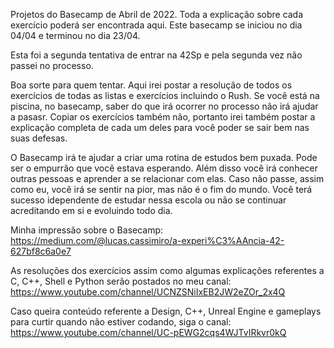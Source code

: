 
Projetos do Basecamp de Abril de 2022. Toda a explicação sobre cada exercício poderá ser encontrada aqui. 
Este basecamp se iniciou no dia 04/04 e terminou no dia 23/04. 

Esta foi a segunda tentativa de entrar na 42Sp e pela segunda vez não passei no processo. 

Boa sorte para quem tentar. Aqui irei postar a resolução de todos os exercícios de todas as listas e exercícios incluindo o Rush. Se você está na piscina, no basecamp, saber do que irá ocorrer no processo não irá ajudar a pasasr. Copiar os exercícios também não, portanto irei também postar a explicação completa de cada um deles para você poder se sair bem nas suas defesas.

O Basecamp irá te ajudar a criar uma rotina de estudos bem puxada. Pode ser o empurrão que você estava esperando. Além disso você irá conhecer outras pessoas e aprender a se relacionar com elas. Caso não passe, assim como eu, você irá se sentir na pior, mas não é o fim do mundo. Você terá sucesso idependente de estudar nessa escola ou não se continuar acreditando em si e evoluindo todo dia.

Minha impressão sobre o Basecamp:
https://medium.com/@lucas.cassimiro/a-experi%C3%AAncia-42-627bf8c6a0e7

As resoluções dos exercícios assim como algumas explicações referentes a C, C++, Shell e Python serão postados no meu canal:
https://www.youtube.com/channel/UCNZSNiIxEB2JW2eZOr_2x4Q

Caso queira conteúdo referente a Design, C++, Unreal Engine e gameplays para curtir quando não estiver codando, siga o canal:
https://www.youtube.com/channel/UC-pEWG2cqs4WJTvIRkvr0kQ 

